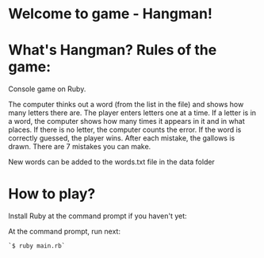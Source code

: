 # Welcome to game - Hangman!

# What's Hangman? Rules of the game:

Console game on Ruby.

The computer thinks out a word (from the list in the file) and shows how many letters there are. The player enters letters one at a time. If a letter is in a word, the computer shows how many times it appears in it and in what places. If there is no letter, the computer counts the error. If the word is correctly guessed, the player wins. After each mistake, the gallows is drawn. There are 7 mistakes you can make.

New words can be added to the words.txt file in the data folder
# How to play?

Install Ruby at the command prompt if you haven't yet:

At the command prompt, run next:

    `$ ruby main.rb`